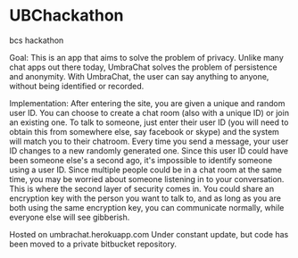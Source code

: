 # UBChackathon
bcs hackathon

Goal: This is an app that aims to solve the problem of privacy. Unlike many chat apps out there today, UmbraChat solves the problem of persistence and anonymity. With UmbraChat, the user can say anything to anyone, without being identified or recorded.

Implementation: After entering the site, you are given a unique and random user ID. You can choose to create a chat room (also with a unique ID) or join an existing one. To talk to someone, just enter their user ID (you will need to obtain this from somewhere else, say facebook or skype) and the system will match you to their chatroom. Every time you send a message, your user ID changes to a new randomly generated one. Since this user ID could have been someone else's a second ago, it's impossible to identify someone using a user ID. Since multiple people could be in a chat room at the same time, you may be worried about someone listening in to your conversation. This is where the second layer of security comes in. You could share an encryption key with the person you want to talk to, and as long as you are both using the same encryption key, you can communicate normally, while everyone else will see gibberish. 

Hosted on umbrachat.herokuapp.com
Under constant update, but code has been moved to a private bitbucket repository.
